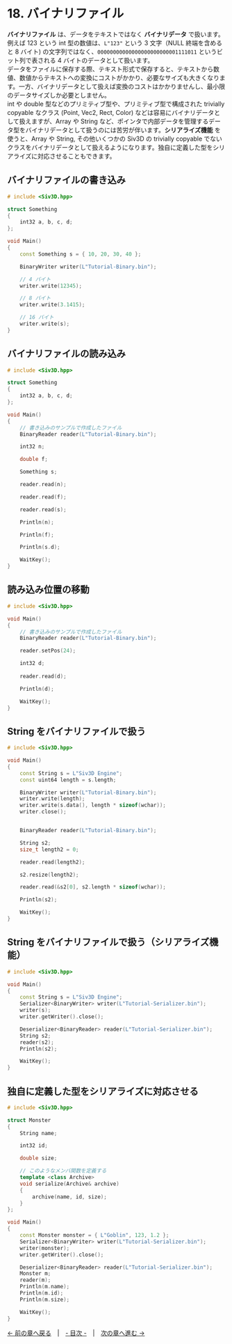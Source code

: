﻿# 18. バイナリファイル
**バイナリファイル** は、データをテキストではなく **バイナリデータ** で扱います。  
例えば 123 という int 型の数値は、`L"123"` という 3 文字（NULL 終端を含めると 8 バイト) の文字列ではなく、`00000000000000000000000001111011` というビット列で表される 4 バイトのデータとして扱います。  
データをファイルに保存する際、テキスト形式で保存すると、テキストから数値、数値からテキストへの変換にコストがかかり、必要なサイズも大きくなります。一方、バイナリデータとして扱えば変換のコストはかかりませんし、最小限のデータサイズしか必要としません。  
int や double 型などのプリミティブ型や、プリミティブ型で構成された trivially copyable なクラス (Point, Vec2, Rect, Color) などは容易にバイナリデータとして扱えますが、Array や String など、ポインタで内部データを管理するデータ型をバイナリデータとして扱うのには苦労が伴います。**シリアライズ機能** を使うと、Array や String, その他いくつかの Siv3D の trivially copyable でないクラスをバイナリデータとして扱えるようになります。独自に定義した型をシリアライズに対応させることもできます。

## バイナリファイルの書き込み

```cpp
# include <Siv3D.hpp>

struct Something
{
	int32 a, b, c, d;
};

void Main()
{
	const Something s = { 10, 20, 30, 40 };

	BinaryWriter writer(L"Tutorial-Binary.bin");

	// 4 バイト
	writer.write(12345);

	// 8 バイト
	writer.write(3.1415);

	// 16 バイト
	writer.write(s);
}
```

## バイナリファイルの読み込み

```cpp
# include <Siv3D.hpp>

struct Something
{
	int32 a, b, c, d;
};

void Main()
{
	// 書き込みのサンプルで作成したファイル
	BinaryReader reader(L"Tutorial-Binary.bin");

	int32 n;

	double f;

	Something s;

	reader.read(n);

	reader.read(f);

	reader.read(s);

	Println(n);

	Println(f);

	Println(s.d);

	WaitKey();
}
```

## 読み込み位置の移動

```cpp
# include <Siv3D.hpp>

void Main()
{
	// 書き込みのサンプルで作成したファイル
	BinaryReader reader(L"Tutorial-Binary.bin");

	reader.setPos(24);

	int32 d;
	
	reader.read(d);

	Println(d);

	WaitKey();
}
```

## String をバイナリファイルで扱う

```cpp
# include <Siv3D.hpp>

void Main()
{
	const String s = L"Siv3D Engine";
	const uint64 length = s.length;

	BinaryWriter writer(L"Tutorial-Binary.bin");
	writer.write(length);
	writer.write(s.data(), length * sizeof(wchar));
	writer.close();


	BinaryReader reader(L"Tutorial-Binary.bin");

	String s2;
	size_t length2 = 0;

	reader.read(length2);

	s2.resize(length2);

	reader.read(&s2[0], s2.length * sizeof(wchar));

	Println(s2);

	WaitKey();
}
```

## String をバイナリファイルで扱う（シリアライズ機能）

```cpp
# include <Siv3D.hpp>

void Main()
{
	const String s = L"Siv3D Engine";
	Serializer<BinaryWriter> writer(L"Tutorial-Serializer.bin");
	writer(s);
	writer.getWriter().close();

	Deserializer<BinaryReader> reader(L"Tutorial-Serializer.bin");
	String s2;
	reader(s2);
	Println(s2);

	WaitKey();
}
```

## 独自に定義した型をシリアライズに対応させる

```cpp
# include <Siv3D.hpp>

struct Monster
{
	String name;

	int32 id;

	double size;

	// このようなメンバ関数を定義する
	template <class Archive>
	void serialize(Archive& archive)
	{
		archive(name, id, size);
	}
};

void Main()
{
	const Monster monster = { L"Goblin", 123, 1.2 };
	Serializer<BinaryWriter> writer(L"Tutorial-Serializer.bin");
	writer(monster);
	writer.getWriter().close();

	Deserializer<BinaryReader> reader(L"Tutorial-Serializer.bin");
	Monster m;
	reader(m);
	Println(m.name);
	Println(m.id);
	Println(m.size);

	WaitKey();
}
```

[← 前の章へ戻る](Text-data.md)　|　[- 目次 -](Index.md)　|　[次の章へ進む →](GUI.md)